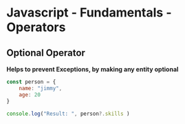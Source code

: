 # Javascript - Fundamentals - Operators

## Optional Operator

**Helps to prevent Exceptions, by making any entity optional**

```javascript
const person = {
    name: "jimmy",
    age: 20
}

console.log("Result: ", person?.skills )
```